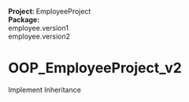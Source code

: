<b>Project: </b> EmployeeProject <br />
<b>Package: <br />
</b> employee.version1 <br />
</b> employee.version2 <br />
# OOP_EmployeeProject_v2
Implement Inheritance

